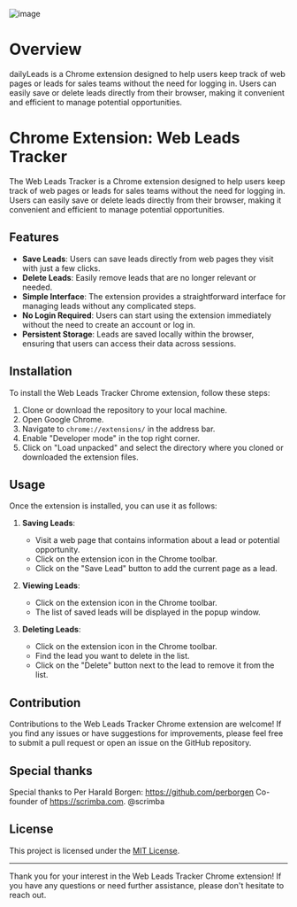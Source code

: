 ![image](https://github.com/joaomarcosjova/dailyLeads/assets/89745621/05ae3eeb-8f1e-44f8-8f28-66ba441c85e0)

# Overview
dailyLeads is a Chrome extension designed to help users keep track of web pages or leads for sales teams without the need for logging in. Users can easily save or delete leads directly from their browser, making it convenient and efficient to manage potential opportunities.
# Chrome Extension: Web Leads Tracker


The Web Leads Tracker is a Chrome extension designed to help users keep track of web pages or leads for sales teams without the need for logging in. Users can easily save or delete leads directly from their browser, making it convenient and efficient to manage potential opportunities.

## Features

- **Save Leads**: Users can save leads directly from web pages they visit with just a few clicks.
- **Delete Leads**: Easily remove leads that are no longer relevant or needed.
- **Simple Interface**: The extension provides a straightforward interface for managing leads without any complicated steps.
- **No Login Required**: Users can start using the extension immediately without the need to create an account or log in.
- **Persistent Storage**: Leads are saved locally within the browser, ensuring that users can access their data across sessions.

## Installation

To install the Web Leads Tracker Chrome extension, follow these steps:

1. Clone or download the repository to your local machine.
2. Open Google Chrome.
3. Navigate to `chrome://extensions/` in the address bar.
4. Enable "Developer mode" in the top right corner.
5. Click on "Load unpacked" and select the directory where you cloned or downloaded the extension files.

## Usage

Once the extension is installed, you can use it as follows:

1. **Saving Leads**:
   - Visit a web page that contains information about a lead or potential opportunity.
   - Click on the extension icon in the Chrome toolbar.
   - Click on the "Save Lead" button to add the current page as a lead.

2. **Viewing Leads**:
   - Click on the extension icon in the Chrome toolbar.
   - The list of saved leads will be displayed in the popup window.

3. **Deleting Leads**:
   - Click on the extension icon in the Chrome toolbar.
   - Find the lead you want to delete in the list.
   - Click on the "Delete" button next to the lead to remove it from the list.

## Contribution

Contributions to the Web Leads Tracker Chrome extension are welcome! If you find any issues or have suggestions for improvements, please feel free to submit a pull request or open an issue on the GitHub repository.

## Special thanks

Special thanks to Per Harald Borgen: https://github.com/perborgen Co-founder of https://scrimba.com.
@scrimba 


## License

This project is licensed under the [MIT License](LICENSE).

---

Thank you for your interest in the Web Leads Tracker Chrome extension! If you have any questions or need further assistance, please don't hesitate to reach out.
